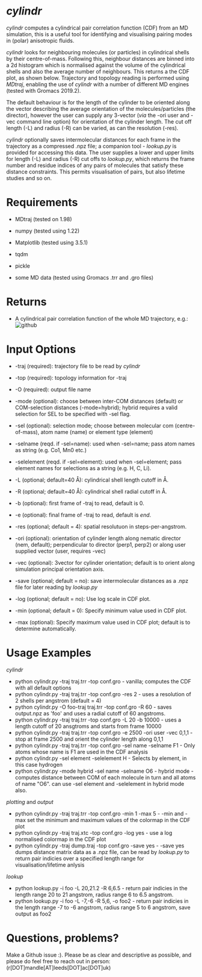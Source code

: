 # _cylindr_
_cylindr_ computes a cylindrical pair correlation function (CDF) from an MD simulation, this is a useful tool for identifying and visualising pairing modes in (polar) anisotropic fluids.

_cylindr_ looks for neighbouring molecules (or particles) in cylindrical shells by their centre-of-mass. Following this, neighbour distances are binned into a 2d histogram which is normalised against the volume of the cylindrical shells and also the average number of neighbours. This returns a the CDF plot, as shown below.  Trajectory and topology reading is performed using _MDtraj_, enabling the use of _cylindr_ with a number of different MD engines (tested with Gromacs 2019.2).

The default behaviour is for the length of the cylinder to be oriented along the vector describing the average orientation of the molecules/particles (the director), however the user can supply any 3-vector (_via_ the -ori user and -vec command line option) for orientation of the cylinder length. The cut off length (-L) and radius (-R) can be varied, as can the resolution (-res).

_cylindr_ optionally saves intermolecular distances for each frame in the trajectory as a compressed .npz file; a companion tool - _lookup.py_ is provided for accessing this data. The user supplies a lower and upper limits for length (-L) and radius (-R) cut offs to _lookup.py_, which returns the frame number and residue indices of any pairs of molecules that satisfy these distance constraints. This permits visualisation of pairs, but also lifetime studies and so on.

# Requirements
* MDtraj (tested on 1.98)
* numpy (tested using 1.22)
* Matplotlib (tested using 3.5.1)
* tqdm
* pickle

* some MD data (tested using Gromacs .trr and .gro files)

# Returns
* A cylindrical pair correlation function of the whole MD trajectory, e.g.:
![github](https://user-images.githubusercontent.com/101199234/174793536-b49d7abf-e66e-4a04-8ee7-b7b1ad93aa3a.png)


# Input Options
* -traj (required): trajectory file to be read by _cylindr_
* -top (required): topology information for -traj
* -O (required): output file name

* -mode (optional): choose between inter-COM distances (default) or COM-selection distances (-mode=hybrid); hybrid requires a valid selection for SEL to be specified with -sel flag.
* -sel (optional): selection mode; choose between molecular com (centre-of-mass), atom name (name) or element type (element)
* -selname (reqd. if -sel=name): used when -sel=name; pass atom names as string (e.g. Co1, Mn0 etc.)
* -selelement (reqd. if -sel=element): used when -sel=element; pass element names for selections as a string (e.g. H, C, Li).

* -L (optional; default=40 Å): cylindrical shell length cutoff in Å.
* -R (optional; default=40 Å): cylindrical shell radial cutoff in Å.
* -b (optional): first frame of -traj to read, default is 0.
* -e (optional): final frame of -traj to read, default is _end_.
* -res (optional; default = 4): spatial resolutuon in steps-per-angstrom.
* -ori (optional): orientation of cylinder length along nematic director (nem, default); perpendicular to director (perp1, perp2) or along user supplied vector (user, requires -vec)
* -vec (optional): 3vector for cylinder orientation; default is to orient along simulation principal orientation axis.

* -save (optional; default = no): save intermolecular distances as a .npz file for later reading by _lookup.py_
* -log (optional; default = no): Use log scale in CDF plot.
* -min (optional; default = 0): Specify minimum value used in CDF plot.
*  -max (optional): Specify maximum value used in CDF plot; default is to determine automatically.


# Usage Examples
_cylindr_
* python cylindr.py -traj traj.trr -top conf.gro                        - vanilla; computes the CDF with all default options
* python cylindr.py -traj traj.trr -top conf.gro -res 2                 - uses a resolution of 2 shells per angstrom (default = 4)
* python cylindr.py -O foo-traj traj.trr -top conf.gro -R 60            - saves output.npz as 'foo' and uses a radial cutoff of 60 angstroms.
* python cylindr.py -traj traj.trr -top conf.gro -L 20 -b 10000         - uses a length cutoff of 20 ansgtroms and starts from frame 10000
* python cylindr.py -traj traj.trr -top conf.gro -e 2500 -ori user -vec 0,1,1     - stop at frame 2500 and orient the cylinder length along 0,1,1
* python cylindr.py -traj traj.trr -top conf.gro -sel name -selname F1  - Only atoms whose name is F1 are used in the CDF analysis
* python cylindr.py -sel element -selelement H                          - Selects by element, in this case hydrogen
* python cylindr.py -mode hybrid -sel name -selname O6                  - hybrid mode - computes distance between COM of each molecule in turn and all atoms of name "O6". can use -sel element and -selelement in hybrid mode also.

_plotting_ and _output_
* python cylindr.py -traj traj.trr -top conf.gro -min 1 -max 5          - -min and -max set the minimum and maximum values of the colormap in the CDF plot
* python cylindr.py -traj traj.xtc -top conf.gro -log yes               - use a log normalised colormap in the CDF plot
* python cylindr.py -traj dump.traj -top conf.gro -save yes             - -save yes dumps distance matrix data as a .npz file, can be read by _lookup.py_ to return pair indicies over a specified length range for visualisation/lifetime anlysis
 
_lookup_
* python lookup.py -i foo -L 20,21.2 -R 6,6.5                           - return pair indicies in the length range 20 to 21 angstrom, radius range 6 to 6.5 angstrom.
* python lookup.py -i foo -L -7,-6 -R 5,6, -o foo2                      - return pair indicies in the length range -7 to -6 angstrom, radius range 5 to 6 angstrom, save output as foo2
# Questions, problems?
Make a Github issue :). Please be as clear and descriptive as possible, and please do feel free to reach out in person: (r[DOT]mandle[AT]leeds[DOT]ac[DOT]uk)
